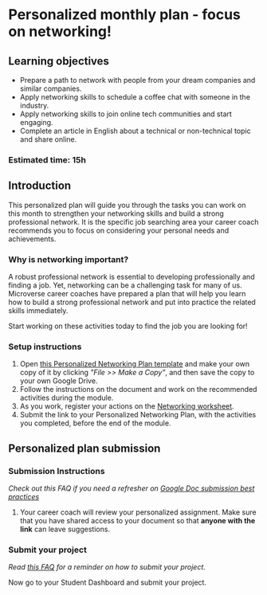 # Personalized monthly plan - focus on networking!

## Learning objectives

- Prepare a path to network with people from your dream companies and similar companies.
- Apply networking skills to schedule a coffee chat with someone in the industry.
- Apply networking skills to join online tech communities and start engaging.
- Complete an article in English about a technical or non-technical topic and share online.

### **Estimated time**: 15h

## Introduction

This personalized plan will guide you through the tasks you can work on this month to strengthen your networking skills and build a strong professional network. It is the specific job searching area your career coach recommends you to focus on considering your personal needs and achievements.

### Why is networking important?

A robust professional network is essential to developing professionally and finding a job. Yet, networking can be a challenging task for many of us. Microverse career coaches have prepared a plan that will help you learn how to build a strong professional network and put into practice the related skills immediately.

Start working on these activities today to find the job you are looking for!

### Setup instructions

1. Open [this Personalized Networking Plan template](https://docs.google.com/document/d/103mNsOILJB0kwvRXsGaomPpg0YsdCF_MBJf3Aa3Hujw/edit#) and make your own copy of it by clicking *"File >> Make a Copy"*, and then save the copy to your own Google Drive.
2. Follow the instructions on the document and work on the recommended activities during the module.
3. As you work, register your actions on the [Networking worksheet](https://docs.google.com/spreadsheets/d/1t8DrExjQYvHnjrbTUwFcpc2Uvu0ofDdVrruc-gPc41A/edit?usp=sharing). 
4. Submit the link to your Personalized Networking Plan, with the activities you completed, before the end of the module. 

## Personalized plan submission

### Submission Instructions

*Check out this FAQ if you need a refresher on [Google Doc submission best practices](https://microverse.zendesk.com/hc/en-us/articles/360063156813)*

1. Your career coach will review your personalized assignment. Make sure that you have shared access to your document so that **anyone with the link** can leave suggestions. 

### Submit your project

*Read [this FAQ](https://microverse.zendesk.com/hc/en-us/articles/360061344234) for a reminder on how to submit your project.*

Now go to your Student Dashboard and submit your project.

